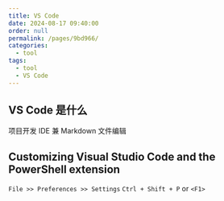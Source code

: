 ```yaml
---
title: VS Code
date: 2024-08-17 09:40:00
order: null
permalink: /pages/9bd966/
categories: 
  - tool
tags: 
  - tool
  - VS Code
---
```


## VS Code 是什么

项目开发 IDE 兼 Markdown 文件编辑

## Customizing Visual Studio Code and the PowerShell extension

`File >> Preferences >> Settings`
`Ctrl + Shift + P` or `<F1>`
